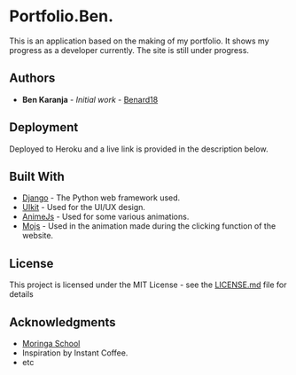# Portfolio.Ben.

This is an application based on the making of my portfolio.
It shows my progress as a developer currently.
The site is still under progress.
## Authors

* **Ben Karanja** - *Initial work* - [Benard18](https://github.com/Benard18)

## Deployment

Deployed to Heroku and a live link is provided in the description below.

## Built With

* [Django](https://docs.djangoproject.com/en/2.1/) - The Python web framework used.
* [UIkit](https://getuikit.com/docs/introduction) - Used for the UI/UX design.
* [AnimeJs](animejs.com/documentation/) - Used for some various animations.
* [Mojs](mojs.io/) - Used in the animation made during the clicking function of the website.

## License

This project is licensed under the MIT License - see the [LICENSE.md](LICENSE.md) file for details

## Acknowledgments

* [Moringa School](https://github.com/moringaschool)
* Inspiration by Instant Coffee.
* etc
